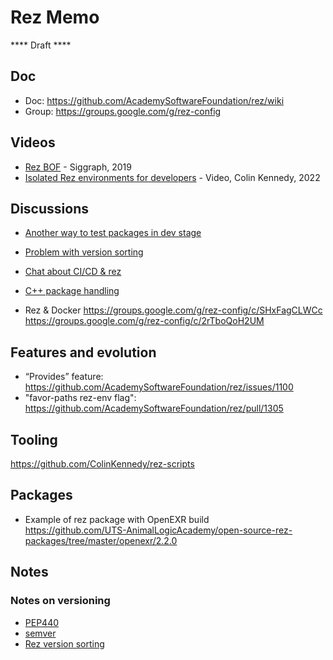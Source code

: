 # Rez Memo

**** Draft ****
## Doc

- Doc: https://github.com/AcademySoftwareFoundation/rez/wiki 
- Group: https://groups.google.com/g/rez-config 

## Videos

- [Rez BOF](https://www.youtube.com/watch?v=y5VSPeeqJbM) - Siggraph, 2019
- [Isolated Rez environments for developers](https://www.youtube.com/watch?v=rPe6JpzE_Nc) - Video, Colin Kennedy, 2022

## Discussions
- [Another way to test packages in dev stage](https://github.com/AcademySoftwareFoundation/rez/issues/1263)
- [Problem with version sorting](https://github.com/AcademySoftwareFoundation/rez/issues/653)
- [Chat about CI/CD & rez](https://groups.google.com/g/rez-config/c/1up7umZXpI4/m/CcmxeC-VBgAJ)
- [C++ package handling](https://lists.aswf.io/g/tac/message/351)

- Rez & Docker
https://groups.google.com/g/rez-config/c/SHxFagCLWCc 
https://groups.google.com/g/rez-config/c/2rTboQoH2UM

## Features and evolution

- “Provides” feature: https://github.com/AcademySoftwareFoundation/rez/issues/1100
- "favor-paths rez-env flag": https://github.com/AcademySoftwareFoundation/rez/pull/1305

## Tooling

https://github.com/ColinKennedy/rez-scripts

## Packages

- Example of rez package with OpenEXR build  
  https://github.com/UTS-AnimalLogicAcademy/open-source-rez-packages/tree/master/openexr/2.2.0

## Notes

### Notes on versioning

- [PEP440](https://www.python.org/dev/peps/pep-0440)
- [semver](https://semver.org)
- [Rez version sorting](https://github.com/AcademySoftwareFoundation/rez/wiki/Basic-Concepts#versions)

